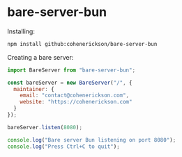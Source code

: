 # bare-server-bun

Installing:

```bash
npm install github:cohenerickson/bare-server-bun
```

Creating a bare server:

```js
import BareServer from "bare-server-bun";

const bareServer = new BareServer("/", {
  maintainer: {
    email: "contact@cohenerickson.com",
    website: "https://cohenerickson.com"
  }
});

bareServer.listen(8080);

console.log("Bare server Bun listening on port 8080");
console.log("Press Ctrl+C to quit");
```

